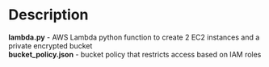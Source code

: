 # Description

**lambda.py** - AWS Lambda python function to create 2 EC2 instances and a private encrypted bucket  
**bucket_policy.json** - bucket policy that restricts access based on IAM roles
